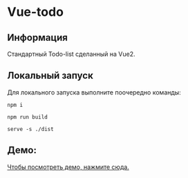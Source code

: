 # Vue-todo

## Информация

Стандартный Todo-list сделанный на Vue2.

## Локальный запуск

Для локального запуска выполните поочередно команды:

```
npm i
```

```
npm run build
```

```
serve -s ./dist
```

## Демо:

[Чтобы посмотреть демо, нажмите сюда.](https://vue-todo-vert.vercel.app/)